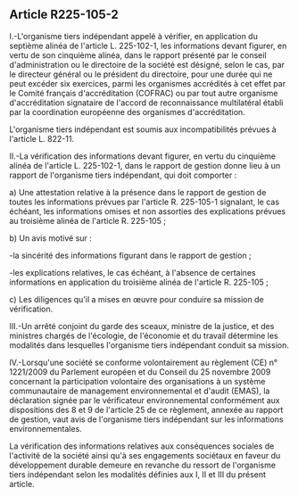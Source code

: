 Article R225-105-2
----
I.-L'organisme tiers indépendant appelé à vérifier, en application du septième
alinéa de l'article L. 225-102-1, les informations devant figurer, en vertu de
son cinquième alinéa, dans le rapport présenté par le conseil d'administration
ou le directoire de la société est désigné, selon le cas, par le directeur
général ou le président du directoire, pour une durée qui ne peut excéder six
exercices, parmi les organismes accrédités à cet effet par le Comité français
d'accréditation (COFRAC) ou par tout autre organisme d'accréditation signataire
de l'accord de reconnaissance multilatéral établi par la coordination européenne
des organismes d'accréditation.

L'organisme tiers indépendant est soumis aux incompatibilités prévues à
l'article L. 822-11.

II.-La vérification des informations devant figurer, en vertu du cinquième
alinéa de l'article L. 225-102-1, dans le rapport de gestion donne lieu à un
rapport de l'organisme tiers indépendant, qui doit comporter :

a) Une attestation relative à la présence dans le rapport de gestion de toutes
les informations prévues par l'article R. 225-105-1 signalant, le cas échéant,
les informations omises et non assorties des explications prévues au troisième
alinéa de l'article R. 225-105 ;

b) Un avis motivé sur :

-la sincérité des informations figurant dans le rapport de gestion ;

-les explications relatives, le cas échéant, à l'absence de certaines
informations en application du troisième alinéa de l'article R. 225-105 ;

c) Les diligences qu'il a mises en œuvre pour conduire sa mission de
vérification.

III.-Un arrêté conjoint du garde des sceaux, ministre de la justice, et des
ministres chargés de l'écologie, de l'économie et du travail détermine les
modalités dans lesquelles l'organisme tiers indépendant conduit sa mission.

IV.-Lorsqu'une société se conforme volontairement au règlement (CE) n° 1221/2009
du Parlement européen et du Conseil du 25 novembre 2009 concernant la
participation volontaire des organisations à un système communautaire de
management environnemental et d'audit (EMAS), la déclaration signée par le
vérificateur environnemental conformément aux dispositions des 8 et 9 de
l'article 25 de ce règlement, annexée au rapport de gestion, vaut avis de
l'organisme tiers indépendant sur les informations environnementales.

La vérification des informations relatives aux conséquences sociales de
l'activité de la société ainsi qu'à ses engagements sociétaux en faveur du
développement durable demeure en revanche du ressort de l'organisme tiers
indépendant selon les modalités définies aux I, II et III du présent article.
